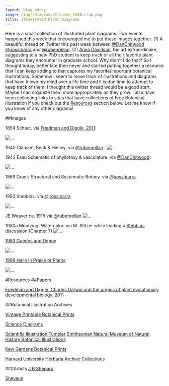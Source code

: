 ```yaml
---
layout: blog_entry
image: /img//diagrams/Clausen_1930.crop.png
title: Illustrated Plant Diagrams
---
```


Here is a small collection of illustrated plant diagrams.  Two events happened this week that encouraged me to put these images together.  (1) A beautiful thread on Twitter this past week between [@DanChitwood](https://twitter.com/DanChitwood) [@jrossibarra](https://twitter.com/jrossibarra) and [@rubenrellan](https://twitter.com/rubenrellan). (2) [Anna Davidson](https://twitter.com/bioartscientist), bio art extraordinaire, suggesting to a new PhD student to keep track of all their favorite plant diagrams they encounter in graduate school.  Why didn't I do that?  So I thought today, better late then never and started putting together a resource that I can keep adding to that captures my favorite/important botanical illustrations. Somehow I seem to loose track of illustrations and diagrams that have blown my mind over a life time and it is due time to attempt to keep track of them.  I thought this twitter thread would be a good start.  Maybe I can organize them more appropriately as they grow.  I also have been collecting links to sites that have collections of Free Botanical Illustration if you check out the <a href = "#section1"> Resources </a>section below. Let me know if you know of any other diagrams!

##Images

1854 Schact.  via [Friedman and Diggle, 2011](http://www.ncbi.nlm.nih.gov/pubmed/21515816):

<img src="{{ site.baseurl }}/img/diagrams/Sachact_1854.png" class="img-responsive center-block" alt="...">

1940 Clausen, Keck & Hiesey. via [@rubenrellan](https://twitter.com/rubenrellan) :
<img src="{{ site.baseurl }}/img/diagrams/Clausen_etal_1940.jpg" class="img-responsive center-block" alt="...">

1943 Esau Schematic of phyllotaxy & vasculature. via [@DanChitwood](https://twitter.com/DanChitwood)

<img src="{{ site.baseurl }}/img/diagrams/Esau_1943.jpg" class="img-responsive center-block" alt="...">

1869 Gray’s Structural and Systematic Botany. via ‏[@jrossibarra](https://twitter.com/jrossibarra) 

<img src="{{ site.baseurl }}/img/diagrams/Gray_1869.jpg" class="img-responsive center-block" alt="...">



1950 Stebbins. via ‏[@jrossibarra](https://twitter.com/jrossibarra) 

<img src="{{ site.baseurl }}/img/diagrams/Stebbins_1950.jpg" class="img-responsive center-block" alt="...">

JE Weaver ca. 1915 via [@rubenrellan](https://twitter.com/rubenrellan) 
<img src="{{ site.baseurl }}/img/diagrams/Weaver_etal_1915.jpg" class="img-
responsive" alt="...">

1930a Müntzing. Watercolor. via M. Stitzer while leading a [Stebbins](http://en.wikipedia.org/wiki/Variation_and_Evolution_in_Plants) discussion (Chapter 7)
<img src="{{ site.baseurl }}/img/diagrams/Clausen_1930.png" class="img-responsive center-block center-block" alt="..." class="center">

[1983 Gu&eacute;d&eacute;s and Depoy](http://onlinelibrary.wiley.com/doi/10.1111/j.1095-8339.1983.tb00980.x/abstract) 

<img src="{{ site.baseurl }}/img/diagrams/Gudes_Depoy_1983.png" class="img=
responsive center-block" alt="...">

[1999 Hall&eacute; In Praise of Plants](http://www.amazon.com/In-Praise-Plants-Francis-Halle/dp/1604692626) 

<img src="{{ site.baseurl }}/img/diagrams/halle_1999.png" class="img=
responsive center-block" alt="...">

<a name="section1"></a>
#Resources 
##Papers

[Friedman and Diggle, Charles Darwin and the origins of plant evolutionary developmental biology. 2011](http://www.ncbi.nlm.nih.gov/pubmed/21515816)

##Botanical Illustration Archives

[Vintage Printable Botanical Prints](http://vintageprintable.com/wordpress/botanical/)

[Science Diagrams](http://vintageprintable.com/wordpress/vintage-printable-science-2/)

[Scientific Illustration Tumbler](http://scientificillustration.tumblr.com/)
[Smithsonian Natural Museum of Natural History Botanical Illustrations](http://botany.si.edu/botart/)

[Kew Gardens Botanical Prints](http://prints.kew.org/category/botanical-art/botanical-illustration)

[Harvard University Herbaria Archive Collections](http://www.huh.harvard.edu/libraries/archives.htm)

###Artists
[J R Shepard](http://inkyleaves.com/#illustration)

[Shevaun](http://botanicalsketches.blogspot.com/)


